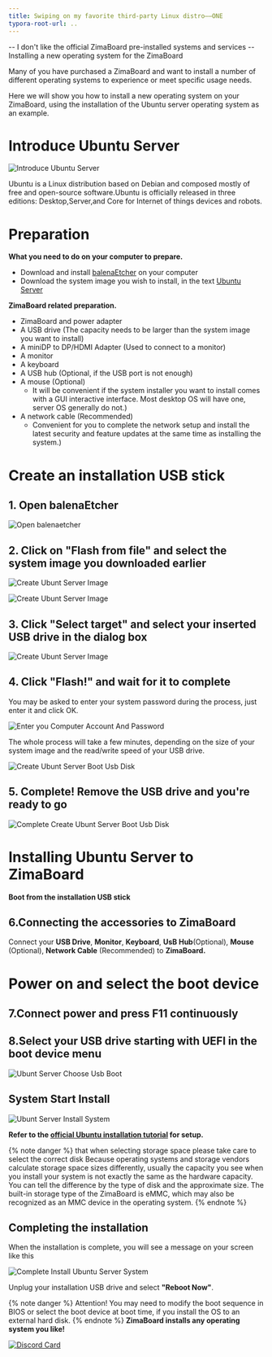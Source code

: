```yaml
---
title: Swiping on my favorite third-party Linux distro——ONE
typora-root-url: ..
---
```

-- I don't like the official ZimaBoard pre-installed systems and services
-- Installing a new operating system for the ZimaBoard

Many of you have purchased a ZimaBoard and want to install a number of different operating systems to experience or meet specific usage needs.

Here we will show you how to install a new operating system on your ZimaBoard, using the installation of the Ubuntu server operating system as an example.

# Introduce Ubuntu Server

![Introduce Ubuntu Server](/images/Installing-Ubuntu-System/install-ubuntu-system-introduce-ubuntu.png?400x100)

Ubuntu is a Linux distribution based on Debian and composed mostly of free and open-source software.Ubuntu is officially released in three editions: Desktop,Server,and Core for Internet of things devices and robots.

# Preparation

**What you need to do on your computer to prepare.**

- Download and install [balenaEtcher](https://www.balena.io/etcher/) on your computer
- Download the system image you wish to install, in the text [Ubuntu Server](https://ubuntu.com/download/server)
  
**ZimaBoard related preparation.**

- ZimaBoard and power adapter
- A USB drive (The capacity needs to be larger than the system image you want to install)
- A miniDP to DP/HDMI Adapter (Used to connect to a monitor)
- A monitor
- A keyboard
- A USB hub (Optional, if the USB port is not enough)
- A mouse (Optional)
  - It will be convenient if the system installer you want to install comes with a GUI interactive interface. Most desktop OS will have one, server OS generally do not.)
- A network cable (Recommended)
  - Convenient for you to complete the network setup and install the latest security and feature updates at the same time as installing the system.)

# Create an installation USB stick

## 1.  Open balenaEtcher

![Open balenaetcher](/images/Installing-Ubuntu-System/install-ubuntu-system-open-balenaetcher.jpg)

## 2. Click on "Flash from file" and select the system image you downloaded earlier

![Create Ubunt Server Image](/images/Installing-Ubuntu-System/intall-ubuntu-system-choose-image-in-balenaetcher.png)

![Create Ubunt Server Image](/images/Installing-Ubuntu-System/install-ubuntu-system-choose-image-in-balenaetcher1.png)

## 3. Click "Select target" and select your inserted USB drive in the dialog box

![Create Ubunt Server Image](/images/Installing-Ubuntu-System/install-ubuntu-system-choose-usb-disk.png)

## 4. Click "Flash!" and wait for it to complete

You may be asked to enter your system password during the process, just enter it and click OK.

![Enter you Computer Account And Password](/images/Installing-Ubuntu-System/install-ubuntu-system-enter-password.png)

The whole process will take a few minutes, depending on the size of your system image and the read/write speed of your USB drive.

![Create Ubunt Server Boot Usb Disk ](/images/Installing-Ubuntu-System/install-ubuntu-system-makeing-image.png)

## 5. Complete! Remove the USB drive and you're ready to go

![Complete Create Ubunt Server Boot Usb Disk ](/images/Installing-Ubuntu-System/install-ubuntu-system-image-complete.png)

# Installing Ubuntu Server to ZimaBoard

**Boot from the installation USB stick**

## 6.Connecting the accessories to ZimaBoard

Connect your **USB Drive**, **Monitor**, **Keyboard**, **UsB Hub**(Optional), **Mouse** (Optional), **Network Cable** (Recommended) to **ZimaBoard.**

# Power on and select the boot device

## 7.Connect power and press F11 continuously

## 8.Select your USB drive starting with UEFI in the boot device menu

![Ubunt Server Choose Usb Boot](/images/Installing-Ubuntu-System/intall-ubuntu-system-choose-usb-boot.jpg)

## System Start Install

![Ubunt Server Install System](/images/Installing-Ubuntu-System/install-ubintu-system-start-installing.png)

**Refer to the [official Ubuntu installation tutorial](https://ubuntu.com/tutorials/install-ubuntu-server#3-boot-from-install-media) for setup.**

{% note danger %}
that when selecting storage space please take care to select the correct disk
Because operating systems and storage vendors calculate storage space sizes differently, usually the capacity you see when you install your system is not exactly the same as the hardware capacity. You can tell the difference by the type of disk and the approximate size.
The built-in storage type of the ZimaBoard is eMMC, which may also be recognized as an MMC device in the operating system.
{% endnote %}

## Completing the installation

When the installation is complete, you will see a message on your screen like this

![Complete Install Ubuntu Server System](/images/Installing-Ubuntu-System/install-ubuntu-system-complete-install.png)

Unplug your installation USB drive and select **"Reboot Now"**.

{% note danger %}
Attention! You may need to modify the boot sequence in BIOS or select the boot device at boot time, if you install the OS to an external hard disk.
{% endnote %}
**ZimaBoard installs any operating system you like!**

[![Discord Card](https://discordapp.com/api/guilds/884667213326463016/widget.png?style=banner2)](https://discord.gg/knqAbbBbeX)
